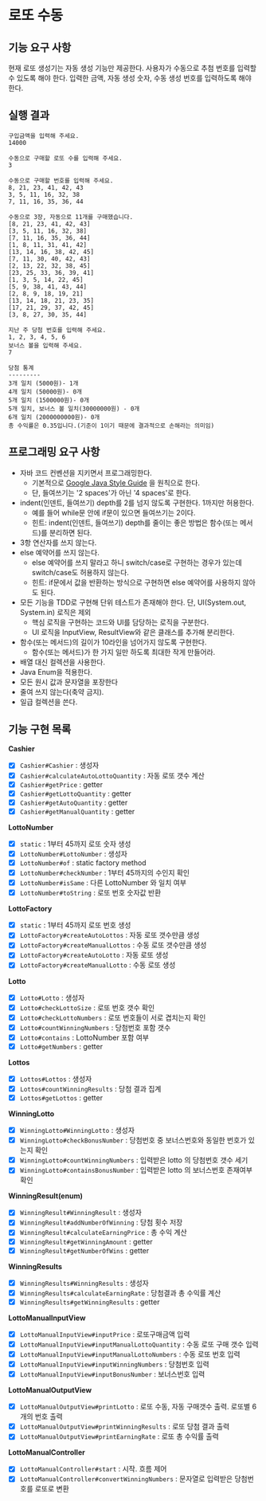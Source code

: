 # 로또 수동

## 기능 요구 사항
현재 로또 생성기는 자동 생성 기능만 제공한다. 사용자가 수동으로 추첨 번호를 입력할 수 있도록 해야 한다.
입력한 금액, 자동 생성 숫자, 수동 생성 번호를 입력하도록 해야 한다.

## 실행 결과
```
구입금액을 입력해 주세요.
14000

수동으로 구매할 로또 수를 입력해 주세요.
3

수동으로 구매할 번호를 입력해 주세요.
8, 21, 23, 41, 42, 43
3, 5, 11, 16, 32, 38
7, 11, 16, 35, 36, 44

수동으로 3장, 자동으로 11개를 구매했습니다.
[8, 21, 23, 41, 42, 43]
[3, 5, 11, 16, 32, 38]
[7, 11, 16, 35, 36, 44]
[1, 8, 11, 31, 41, 42]
[13, 14, 16, 38, 42, 45]
[7, 11, 30, 40, 42, 43]
[2, 13, 22, 32, 38, 45]
[23, 25, 33, 36, 39, 41]
[1, 3, 5, 14, 22, 45]
[5, 9, 38, 41, 43, 44]
[2, 8, 9, 18, 19, 21]
[13, 14, 18, 21, 23, 35]
[17, 21, 29, 37, 42, 45]
[3, 8, 27, 30, 35, 44]

지난 주 당첨 번호를 입력해 주세요.
1, 2, 3, 4, 5, 6
보너스 볼을 입력해 주세요.
7

당첨 통계
---------
3개 일치 (5000원)- 1개
4개 일치 (50000원)- 0개
5개 일치 (1500000원)- 0개
5개 일치, 보너스 볼 일치(30000000원) - 0개
6개 일치 (2000000000원)- 0개
총 수익률은 0.35입니다.(기준이 1이기 때문에 결과적으로 손해라는 의미임)
```

## 프로그래밍 요구 사항
- 자바 코드 컨벤션을 지키면서 프로그래밍한다.
  - 기본적으로 [Google Java Style Guide](https://google.github.io/styleguide/javaguide.html) 을 원칙으로 한다.
  - 단, 들여쓰기는 '2 spaces'가 아닌 '4 spaces'로 한다.
- indent(인덴트, 들여쓰기) depth를 2를 넘지 않도록 구현한다. 1까지만 허용한다.
  - 예를 들어 while문 안에 if문이 있으면 들여쓰기는 2이다.
  - 힌트: indent(인덴트, 들여쓰기) depth를 줄이는 좋은 방법은 함수(또는 메서드)를 분리하면 된다.
- 3항 연산자를 쓰지 않는다.
- else 예약어를 쓰지 않는다.
  - else 예약어를 쓰지 말라고 하니 switch/case로 구현하는 경우가 있는데 switch/case도 허용하지 않는다.
  - 힌트: if문에서 값을 반환하는 방식으로 구현하면 else 예약어를 사용하지 않아도 된다.
- 모든 기능을 TDD로 구현해 단위 테스트가 존재해야 한다. 단, UI(System.out, System.in) 로직은 제외
  - 핵심 로직을 구현하는 코드와 UI를 담당하는 로직을 구분한다.
  - UI 로직을 InputView, ResultView와 같은 클래스를 추가해 분리한다.
- 함수(또는 메서드)의 길이가 10라인을 넘어가지 않도록 구현한다.
  - 함수(또는 메서드)가 한 가지 일만 하도록 최대한 작게 만들어라.
- 배열 대신 컬렉션을 사용한다.
- Java Enum을 적용한다.
- 모든 원시 값과 문자열을 포장한다
- 줄여 쓰지 않는다(축약 금지).
- 일급 컬렉션을 쓴다.

## 기능 구현 목록
**Cashier**
- [x] `Cashier#Cashier` : 생성자
- [x] `Cashier#calculateAutoLottoQuantity` : 자동 로또 갯수 계산
- [x] `Cashier#getPrice` : getter
- [x] `Cashier#getLottoQuantity` : getter
- [x] `Cashier#getAutoQuantity` : getter
- [x] `Cashier#getManualQuantity` : getter

**LottoNumber**
- [x] `static` : 1부터 45까지 로또 숫자 생성
- [x] `LottoNumber#LottoNumber` : 생성자
- [x] `LottoNumber#of` : static factory method
- [x] `LottoNumber#checkNumber` : 1부터 45까지의 수인지 확인
- [x] `LottoNumber#isSame` : 다른 LottoNumber 와 일치 여부
- [x] `LottoNumber#toString` : 로또 번호 숫자값 반환

**LottoFactory**
- [x] `static` : 1부터 45까지 로또 번호 생성
- [x] `LottoFactory#createAutoLottos` : 자동 로또 갯수만큼 생성
- [x] `LottoFactory#createManualLottos` : 수동 로또 갯수만큼 생성
- [x] `LottoFactory#createAutoLotto` : 자동 로또 생성
- [x] `LottoFactory#createManualLotto` : 수동 로또 생성

**Lotto**
- [x] `Lotto#Lotto` : 생성자
- [x] `Lotto#checkLottoSize` : 로또 번호 갯수 확인
- [x] `Lotto#checkLottoNumbers` : 로또 번호들이 서로 겹치는지 확인
- [x] `Lotto#countWinningNumbers` : 당첨번호 포함 갯수
- [x] `Lotto#contains` : LottoNumber 포함 여부
- [x] `Lotto#getNumbers` : getter

**Lottos**
- [x] `Lottos#Lottos` : 생성자
- [x] `Lottos#countWinningResults` : 당첨 결과 집계
- [x] `Lottos#getLottos` : getter

**WinningLotto**
- [x] `WinningLotto#WinningLotto` : 생성자
- [x] `WinningLotto#checkBonusNumber` : 당첨번호 중 보너스번호와 동일한 번호가 있는지 확인
- [x] `WinningLotto#countWinningNumbers` : 입력받은 lotto 의 당첨번호 갯수 세기
- [x] `WinningLotto#containsBonusNumber` : 입력받은 lotto 의 보너스번호 존재여부 확인

**WinningResult(enum)**
- [x] `WinningResult#WinningResult` : 생성자
- [x] `WinningResult#addNumberOfWinning` : 당첨 횟수 저장
- [x] `WinningResult#calculateEarningPrice` : 총 수익 계산
- [x] `WinningResult#getWinningAmount` : getter
- [x] `WinningResult#getNumberOfWins` : getter

**WinningResults**
- [x] `WinningResults#WinningResults` : 생성자
- [x] `WinningResults#calculateEarningRate` : 당첨결과 총 수익률 계산
- [x] `WinningResults#getWinningResults` : getter

**LottoManualInputView**
- [x] `LottoManualInputView#inputPrice` : 로또구매금액 입력
- [x] `LottoManualInputView#inputManualLottoQuantity` : 수동 로또 구매 갯수 입력
- [x] `LottoManualInputView#inputManualLottoNumbers` : 수동 로또 번호 입력
- [x] `LottoManualInputView#inputWinningNumbers` : 당첨번호 입력
- [x] `LottoManualInputView#inputBonusNumber` : 보너스번호 입력

**LottoManualOutputView**
- [x] `LottoManualOutputView#printLotto` : 로또 수동, 자동 구매갯수 출력. 로또별 6개의 번호 출력
- [x] `LottoManualOutputView#printWinningResults` : 로또 당첨 결과 출력
- [x] `LottoManualOutputView#printEarningRate` : 로또 총 수익률 출력

**LottoManualController**
- [x] `LottoManualController#start` : 시작. 흐름 제어
- [x] `LottoManualController#convertWinningNumbers` : 문자열로 입력받은 당첨번호를 로또로 변환
